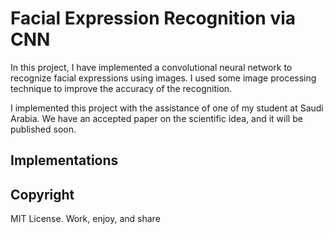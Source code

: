 # Facial Expression Recognition via CNN

In this project, I have implemented a convolutional neural network to recognize facial expressions using images. I used some image processing technique to improve the accuracy of the recognition.

I implemented this project with the assistance of one of my student at Saudi Arabia. We have an accepted paper on the scientific idea, and it will be published soon.


## Implementations



## Copyright

MIT License. Work, enjoy, and share